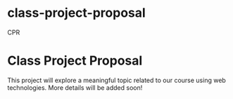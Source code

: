 # class-project-proposal
CPR
<!DOCTYPE html>
<html lang="en">
<head>
  <meta charset="UTF-8" />
  <meta name="viewport" content="width=device-width, initial-scale=1.0" />
  <title>Class Project Proposal</title>
</head>
<body>
  <h1>Class Project Proposal</h1>
  <p>This project will explore a meaningful topic related to our course using web technologies. More details will be added soon!</p>
</body>
</html>
